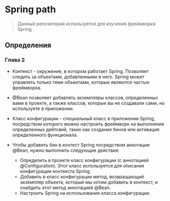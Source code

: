 # Spring path

> Данный репозиторий используется для изучения фреймворка Spring

## Определения

### Глава 2

* Контекст - окружение, в котором работает Spring.
  Позволяет следить за объектами, добавленными в него.
  Spring может управлять только теми объектами, которые
  являются частью фреймворка.
* @Bean позволяет добавлять экземпляры классов, определенных вами в проекте,
  а также классов, которые вы не создавали сами, но используете в приложении.

* Класс конфигурации - специальный класс в приложении Spring, посредством которого можно настроить фреймворк на
  выполнение определенных дейтсвий, таких как создание бинов или активация определенного функционала.

* Чтобы добавить бин в контест Spring посредством аннотации @Bean, нужно выполнить следующие действия:
    - Определить в проекте класс конфигурации (с аннотацией @Configuration). Этот класс используется для описания
      конфигурации контекста Spring.
    - Добавить в класс конфигурации метод, возвращающий экземпляр объекта, который мы хотим добавить в контекст, и
      снабдить этот метод аннотацией @Bean.
    - Настроить Spring на использование класса конфигурации.